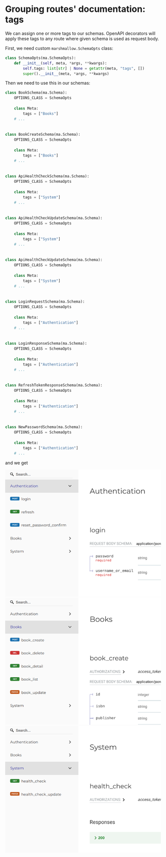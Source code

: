 # Grouping routes' documentation: tags

We can assign one or more tags to our schemas. OpenAPI decorators will apply these tags
to any route where given schema is used as request body.

First, we need custom `marshmallow.SchemaOpts` class:

```py
class SchemaOpts(ma.SchemaOpts):
    def __init__(self, meta, *args, **kwargs):
        self.tags: list[str] | None = getattr(meta, "tags", [])
        super().__init__(meta, *args, **kwargs)
```

Then we need to use this in our schemas:

```py
class BookSchema(ma.Schema):
    OPTIONS_CLASS = SchemaOpts

    class Meta:
        tags = ["Books"]
    # ...


class BookCreateSchema(ma.Schema):
    OPTIONS_CLASS = SchemaOpts

    class Meta:
        tags = ["Books"]
    # ...


class ApiHealthCheckSchema(ma.Schema):
    OPTIONS_CLASS = SchemaOpts

    class Meta:
        tags = ["System"]
    # ...


class ApiHealthCheckUpdateSchema(ma.Schema):
    OPTIONS_CLASS = SchemaOpts

    class Meta:
        tags = ["System"]
    # ...


class ApiHealthCheckUpdateSchema(ma.Schema):
    OPTIONS_CLASS = SchemaOpts

    class Meta:
        tags = ["System"]
    # ...


class LoginRequestSchema(ma.Schema):
    OPTIONS_CLASS = SchemaOpts

    class Meta:
        tags = ["Authentication"]
    # ...


class LoginResponseSchema(ma.Schema):
    OPTIONS_CLASS = SchemaOpts

    class Meta:
        tags = ["Authentication"]
    # ...


class RefreshTokenResponseSchema(ma.Schema):
    OPTIONS_CLASS = SchemaOpts

    class Meta:
        tags = ["Authentication"]
    # ...


class NewPasswordSchema(ma.Schema):
    OPTIONS_CLASS = SchemaOpts

    class Meta:
        tags = ["Authentication"]
    # ...
```

and we get

![ReDoc](./img/tags01.png "ReDoc - tags01")
![ReDoc](./img/tags02.png "ReDoc - tags02")
![ReDoc](./img/tags03.png "ReDoc - tags03")
